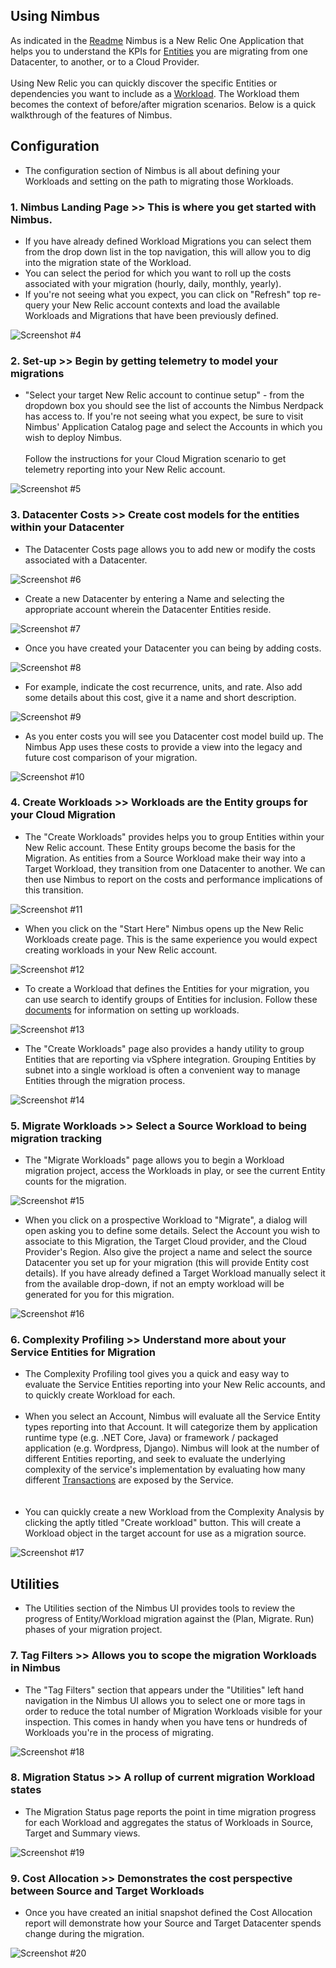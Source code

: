 ## Using Nimbus 

As indicated in the [Readme](https://github.com/newrelic/nr1-nimbus/blob/master/README.md) Nimbus is a New Relic One Application that helps you to understand the KPIs for [Entities](https://docs.newrelic.com/docs/new-relic-one/use-new-relic-one/core-concepts/what-entity-new-relic) you are migrating from one Datacenter, to another, or to a Cloud Provider. 
<br/><br/>
Using New Relic you can quickly discover the specific Entities or dependencies you want to include as a [Workload](https://docs.newrelic.com/docs/new-relic-one/use-new-relic-one/workloads/workloads-isolate-resolve-incidents-faster). The Workload them becomes the context of before/after migration scenarios. Below is a quick walkthrough of the features of Nimbus. 
<br/>

## Configuration
- The configuration section of Nimbus is all about defining your Workloads and setting on the path to migrating those Workloads. 


### 1. Nimbus Landing Page >> This is where you get started with Nimbus. 
- If you have already defined Workload Migrations you can select them from the drop down list in the top navigation, this will allow you to dig into the migration state of the Workload.
- You can select the period for which you want to roll up the costs associated with your migration (hourly, daily, monthly, yearly). 
- If you're not seeing what you expect, you can click on "Refresh" top re-query your New Relic account contexts and load the available Workloads and Migrations that have been previously defined.  

![Screenshot #4](../screenshots/nimbus-load.png)

### 2. Set-up >> Begin by getting telemetry to model your migrations
- "Select your target New Relic account to continue setup" - from the dropdown box you should see the list of accounts the Nimbus Nerdpack has access to. If you're not seeing what you expect, be sure to visit Nimbus' Application Catalog page and select the Accounts in which you wish to deploy Nimbus.
<br/><br/>
Follow the instructions for your Cloud Migration scenario to get telemetry reporting into your New Relic account. 
   
![Screenshot #5](../screenshots/nimbus-setup-instructions.png)

### 3. Datacenter Costs >> Create cost models for the entities within your Datacenter
- The Datacenter Costs page allows you to add new or modify the costs associated with a Datacenter. 
  
![Screenshot #6](../screenshots/nimbus-dc-costs.png)

- Create a new Datacenter by entering a Name and selecting the appropriate account wherein the Datacenter Entities reside. 

![Screenshot #7](../screenshots/nimbus-dc-create.png)

- Once you have created your Datacenter you can being by adding costs. 

![Screenshot #8](../screenshots/nimbus-dc-first-cost.png)

- For example, indicate the cost recurrence, units, and rate. Also add some details about this cost, give it a name and short description. 
  
![Screenshot #9](../screenshots/nimbus-dc-add-server-cost.png)

- As you enter costs you will see you Datacenter cost model build up. The Nimbus App uses these costs to provide a view into the legacy and future cost comparison of your migration.

![Screenshot #10](../screenshots/nimbus-dc-cost-example.png)

### 4. Create Workloads >> Workloads are the Entity groups for your Cloud Migration
-  The "Create Workloads" provides helps you to group Entities within your New Relic account. These Entity groups become the basis for the Migration. As entities from a Source Workload make their way into a Target Workload, they transition from one Datacenter to another. We can then use Nimbus to report on the costs and performance implications of this transition.  

![Screenshot #11](../screenshots/nimbus-create-workloads.png)

- When you click on the "Start Here" Nimbus opens up the New Relic Workloads create page. This is the same experience you would expect creating workloads in your New Relic account. 

![Screenshot #12](../screenshots/nimbus-create-workload-wl.png)

- To create a Workload that defines the Entities for your migration, you can use search to identify groups of Entities for inclusion. Follow these [documents](https://docs.newrelic.com/docs/new-relic-one/use-new-relic-one/workloads/use-workloads) for information on setting up workloads.  

![Screenshot #13](../screenshots/nimbus-create-workload-wl-new.png)


- The "Create Workloads" page also provides a handy utility to group Entities that are reporting via vSphere integration. Grouping Entities by subnet into a single workload is often a convenient way to manage Entities through the migration process.  

![Screenshot #14](../screenshots/nimbus-workloads-automatic-detect.png)


### 5. Migrate Workloads >> Select a Source Workload to being migration tracking

- The "Migrate Workloads" page allows you to begin a Workload migration project, access the Workloads in play, or see the current Entity counts for the migration.

![Screenshot #15](../screenshots/nimbus-migrate-workloads.png)

-  When you click on a prospective Workload to "Migrate", a dialog will open asking you to define some details. Select the Account you wish to associate to this Migration, the Target Cloud provider, and the Cloud Provider's Region. Also give the project a name and select the source Datacenter you set up for your migration (this will provide Entity cost details). If you have already defined a Target Workload manually select it from the available drop-down, if not an empty workload will be generated for you for this migration. 
  
![Screenshot #16](../screenshots/nimbus-workload-migrate-dialog.png)

### 6. Complexity Profiling >> Understand more about your Service Entities for Migration

- The Complexity Profiling tool gives you a quick and easy way to evaluate the Service Entities reporting into your New Relic accounts, and to quickly create Workload for each. 
<br/><br/>
- When you select an Account, Nimbus will evaluate all the Service Entity types reporting into that Account. It will categorize them by application runtime type (e.g. .NET Core, Java) or framework / packaged application (e.g. Wordpress, Django). Nimbus will look at the number of different Entities reporting, and seek to evaluate the underlying complexity of the service's implementation by evaluating how many different [Transactions](https://docs.newrelic.com/docs/apm/transactions/intro-transactions/transactions-new-relic-apm) are exposed by the Service.     
<br/><br/>
- You can quickly create a new Workload from the Complexity Analysis by clicking the aptly titled "Create workload" button. This will create a Workload object in the target account for use as a migration source.

![Screenshot #17](../screenshots/nimbus-complexity-profiler.png)

## Utilities

- The Utilities section of the Nimbus UI provides tools to review the progress of Entity/Workload migration against the (Plan, Migrate. Run) phases of your migration project.  

### 7. Tag Filters >> Allows you to scope the migration Workloads in Nimbus

- The "Tag Filters" section that appears under the "Utilities" left hand navigation in the Nimbus UI allows you to select one or more tags in order to reduce the total number of Migration Workloads visible for your inspection. This comes in handy when you have tens or hundreds of Workloads you're in the process of migrating. 
 
![Screenshot #18](../screenshots/nimbus-tag-selector.png)


### 8. Migration Status >> A rollup of current migration Workload states

- The Migration Status page reports the point in time migration progress for each Workload and aggregates the status of Workloads in Source, Target and Summary views. 

![Screenshot #19](../screenshots/nimbus-migration-status.png)

### 9. Cost Allocation >> Demonstrates the cost perspective between Source and Target Workloads

- Once you have created an initial snapshot defined the Cost Allocation report will demonstrate how your Source and Target Datacenter spends change during the migration.  

![Screenshot #20](../screenshots/nimbus-cost-allocation.png)
